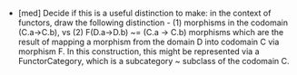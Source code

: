 * [med] Decide if this is a useful distinction to make: in the context of functors, draw the following distinction - (1) morphisms in the codomain (C.a->C.b), vs (2) F(D.a->D.b) ~= (C.a -> C.b) morphisms which are the result of mapping a morphism from the domain D into codomain C via morphism F. In this construction, this might be represented via a FunctorCategory, which is a subcategory ~ subclass of the codomain C.
